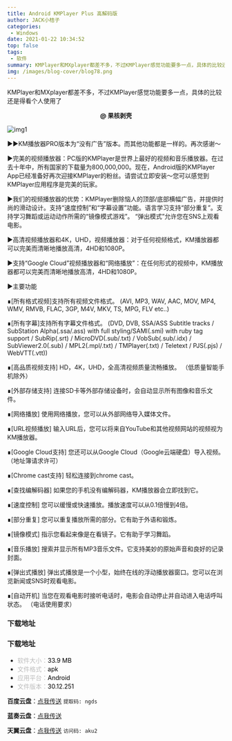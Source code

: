 ```yaml
---
title: Android KMPlayer Plus 高解码版
author: JACK小桔子
categories: 
 - Windows
date: 2021-01-22 10:34:52
top: false
tags: 
 - 软件
summary: KMPlayer和MXplayer都差不多，不过KMPlayer感觉功能要多一点，具体的比较还是得看个人使用了
img: /images/blog-cover/blog78.png
---
```

KMPlayer和MXplayer都差不多，不过KMPlayer感觉功能要多一点，具体的比较还是得看个人使用了

**<center>@ 果核剥壳</center>**

![img1](/images/blog/blog78/img1.png "© JACK小桔子")

▶▶KM播放器PRO版本为“没有广告”版本。而其他功能都是一样的。再次感谢〜

▶完美的视频播放器：PC版的KMPlayer是世界上最好的视频和音乐播放器。在过去十年中，所有国家的下载量为800,000,000。现在，Android版的KMPlayer App已经准备好再次迎接KMPlayer的粉丝。请尝试立即安装〜您可以感觉到KMPlayer应用程序是完美的玩家。

▶我们的视频播放器的优势：KMPlayer删除恼人的顶部/底部横幅广告，并提供时尚的滑动设计。支持“速度控制”和“字幕设置”功能。语言学习支持“部分重复”。支持学习舞蹈或运动动作所需的“镜像模式游戏”。 “弹出模式”允许您在SNS上观看电影。

▶高清视频播放器和4K，UHD，视频播放器：对于任何视频格式，KM播放器都可以完美而清晰地播放高清，4HD和1080P。

▶支持“Google Cloud”视频播放器和“网络播放”：在任何形式的视频中，KM播放器都可以完美而清晰地播放高清，4HD和1080P。

▶主要功能

∎[所有格式视频]支持所有视频文件格式。 (AVI, MP3, WAV, AAC, MOV, MP4, WMV, RMVB, FLAC, 3GP, M4V, MKV, TS, MPG, FLV etc..)

∎[所有字幕]支持所有字幕文件格式。 (DVD, DVB, SSA/ASS Subtitle tracks / SubStation Alpha(.ssa/.ass) with full styling/SAMI(.smi) with ruby tag support / SubRip(.srt) / MicroDVD(.sub/.txt) / VobSub(.sub/.idx) / SubViewer2.0(.sub) / MPL2(.mpl/.txt) / TMPlayer(.txt) / Teletext / PJS(.pjs) / WebVTT(.vtt))

∎[高品质视频支持] HD，4K，UHD，全高清视频质量流畅播放。 （低质量智能手机除外）

∎[外部存储支持] 连接SD卡等外部存储设备时，会自动显示所有图像和音乐文件。

∎[网络播放] 使用网络播放，您可以从外部网络导入媒体文件。

∎[URL视频播放] 输入URL后，您可以将来自YouTube和其他视频网站的视频视为KM播放器。

∎[Google Cloud支持] 您还可以从Google Cloud（Google云端硬盘）导入视频。 （地址簿请求许可）

∎[Chrome cast支持] 轻松连接到chrome cast。

∎[查找编解码器] 如果您的手机没有编解码器，KM播放器会立即找到它。

∎[速度控制] 您可以缓慢或快速播放。播放速度可以从0.1倍慢到4倍。

∎[部分重复] 您可以重复播放所需的部分。它有助于外语和锻炼。

∎[镜像模式] 指示您看起来像是在看镜子。它有助于学习舞蹈。

∎[音乐播放] 搜索并显示所有MP3音乐文件。它支持美妙的原始声音和良好的记录封面。

∎[弹出式播放] 弹出式播放是一个小型，始终在线的浮动播放器窗口。您可以在浏览新闻或SNS时观看电影。

∎[自动开机] 当您在观看电影时接听电话时，电影会自动停止并自动进入电话呼叫状态。 （电话使用要求）

### 下载地址
### 下载地址
* <font color = #bcbcbc>软件大小：</font><font color = #000000>33.9 MB</font>
* <font color = #bcbcbc>文件格式：</font><font color = #000000>apk</font>
* <font color = #bcbcbc>应用平台：</font><font color = #000000>Android</font>
* <font color = #bcbcbc>文件版本：</font><font color = #000000>30.12.251</font>

**百度云盘**：[点我传送](https://pan.baidu.com/s/1EkHHdk3eaRkDC__DTp5GNw)  `提取码: ngds`

**蓝奏云盘**：[点我传送](https://xjz3103.lanzoux.com/i2NPhkof5gf)

**天翼云盘**：[点我传送](https://cloud.189.cn/t/j2e6ZzZzMfQj)  `访问码: aku2`
